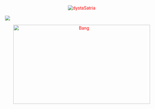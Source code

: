 <body style="color: red; ">

<br>

<div align=center> <img src="https://komarev.com/ghpvc/?username=dystaSatria&style=flat-square&color=000000" alt="dystaSatria" ></div>
<br>
<img src ="https://readme-typing-svg.herokuapp.com/?font=Playfair+Display&color=%23000000&size=110&center=true&vCenter=true&width=1700&height=400&lines=Hello+Devs!++I'm+Reza+Dysta+;A+Software+Developer+%F0%9F%91%A8%E2%80%8D%F0%9F%92%BB"
</img>

<!--
<p align="center">
<a data-flickr-embed="true" href="https://www.flickr.com/photos/197661703@N05/53035701142/in/dateposted-public/" title="Screenshot__670_-removebg-preview"><img src="https://live.staticflickr.com/65535/53035701142_cb19085f30_o.png" width="240" height="160" alt="Screenshot__670_-removebg-preview"/></a></p>
-->

  
<p align="center">
  <img src="https://media.tenor.com/FoB_tbaG7DkAAAAC/thomas-shelby-peaky-blinders.gif" alt="Bang" width="450" height="260" >
</p>







<!--
**dyzzta/dyzzta** is a ✨ _special_ ✨ repository because its `README.md` (this file) appears on your GitHub profile.

Here are some ideas to get you started:
<a data-flickr-embed="true" href="https://www.flickr.com/photos/197661703@N05/52726175488/in/dateposted-public/" title="Picsart_23-03-04_21-56-21-316"></a><script async src="//embedr.flickr.com/assets/client-code.js" charset="utf-8"></script>
- 🔭 I’m currently working on .
<a data-flickr-embed="true" href="https://www.flickr.com/photos/197661703@N05/52725192497/in/dateposted-public/" title="preview"><img src="https://live.staticflickr.com/65535/52725192497_7d01841dfe_b.jpg" width="1024" height="576" alt="preview"></a><script async src="//embedr.flickr.com/assets/client-code.js" charset="utf-8"></script>
- 🌱 I’m currently learning ...
- 👯 I’m looking to colbote 
- 🤔 I’m looking for help with ...
- 💬 Ask me about ...
- 📫 How to reach me: .


-->
</body>
